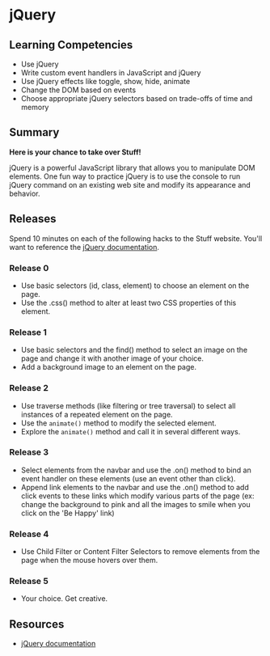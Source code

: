 # jQuery

## Learning Competencies

* Use jQuery
* Write custom event handlers in JavaScript and jQuery
* Use jQuery effects like toggle, show, hide, animate
* Change the DOM based on events
* Choose appropriate jQuery selectors based on trade-offs of time and memory

## Summary

**Here is your chance to take over Stuff!**

jQuery is a powerful JavaScript library that allows you to manipulate DOM
elements.  One fun way to practice jQuery is to use the console to run jQuery
command on an existing web site and modify its appearance and behavior.

## Releases

Spend 10 minutes on each of the following hacks to the Stuff website.
You'll want to reference the [jQuery documentation][].

### Release 0

* Use basic selectors (id, class, element) to choose an element on the page.
* Use the .css() method to alter at least two CSS properties of this element.

### Release 1

* Use basic selectors and the find() method to select an image on the page and
  change it with another image of your choice.
* Add a background image to an element on the page.

### Release 2

* Use traverse methods (like filtering or tree traversal) to select all instances of a repeated element on the page.
* Use the `animate()` method to modify the selected element.
* Explore the `animate()` method and call it in several different ways.

### Release 3

* Select elements from the navbar and use the .on() method to bind an event handler on these elements (use an event other than click).
* Append link elements to the navbar and use the .on() method to add click events to these links which modify various parts of the page (ex: change the background to pink and all the images to smile when you click on the 'Be Happy' link)

### Release 4

* Use Child Filter or Content Filter Selectors to remove elements from the page when the mouse hovers over them.

### Release 5

* Your choice. Get creative.

<!-- ## Optimize Your Learning -->


## Resources

* [jQuery documentation][]

[jQuery documentation]: http://api.jquery.com/
